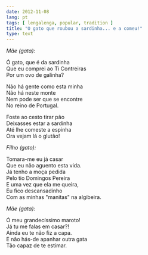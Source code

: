 ```yaml
---
date: 2012-11-08
lang: pt
tags: [ lengalenga, popular, tradition ]
title: "O gato que roubou a sardinha... e a comeu!"
type: text
---
```


*Mãe (gata):*

Ó gato, que é da sardinha\
Que eu comprei ao Ti Contreiras\
Por um ovo de galinha?

Não há gente como esta minha\
Não há neste monte\
Nem pode ser que se encontre\
No reino de Portugal.

Foste ao cesto tirar pão\
Deixasses estar a sardinha\
Até lhe comeste a espinha\
Ora vejam lá o glutão!

*Filho (gato):*

Tomara-me eu já casar\
Que eu não aguento esta vida.\
Já tenho a moça pedida\
Pelo tio Domingos Pereira\
E uma vez que ela me queira,\
Eu fico descansadinho\
Com as minhas "manitas" na algibeira.

*Mãe (gata):*

Ó meu grandecíssimo maroto!\
Já tu me falas em casar?!\
Ainda eu te não fiz a capa.\
E não hás-de apanhar outra gata\
Tão capaz de te estimar.


